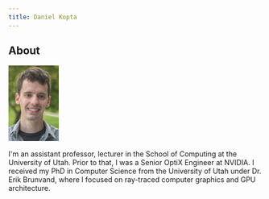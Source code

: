```yaml
---
title: Daniel Kopta
---
```


## About

![](images/dkopta.JPG)

I'm an assistant professor, lecturer in the School of Computing at the University of Utah. Prior to that, I was a Senior OptiX Engineer at NVIDIA. I received my PhD in Computer Science from the University of Utah under Dr. Erik Brunvand, where I focused on ray-traced computer graphics and GPU architecture. 